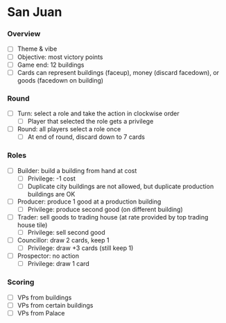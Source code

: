 # San Juan

### Overview

- [ ] Theme & vibe
- [ ] Objective: most victory points
- [ ] Game end: 12 buildings
- [ ] Cards can represent buildings (faceup), money (discard facedown), or goods (facedown on building)

### Round

- [ ] Turn: select a role and take the action in clockwise order
  - [ ] Player that selected the role gets a privilege
- [ ] Round: all players select a role once
  - [ ] At end of round, discard down to 7 cards

### Roles

- [ ] Builder: build a building from hand at cost
  - [ ] Privilege: -1 cost
  - [ ] Duplicate city buildings are not allowed, but duplicate production buildings are OK
- [ ] Producer: produce 1 good at a production building
  - [ ] Privilege: produce second good (on different building)
- [ ] Trader: sell goods to trading house (at rate provided by top trading house tile)
  - [ ] Privilege: sell second good
- [ ] Councillor: draw 2 cards, keep 1
  - [ ] Privilege: draw +3 cards (still keep 1)
- [ ] Prospector: no action
  - [ ] Privilege: draw 1 card

### Scoring

- [ ] VPs from buildings
- [ ] VPs from certain buildings
- [ ] VPs from Palace
